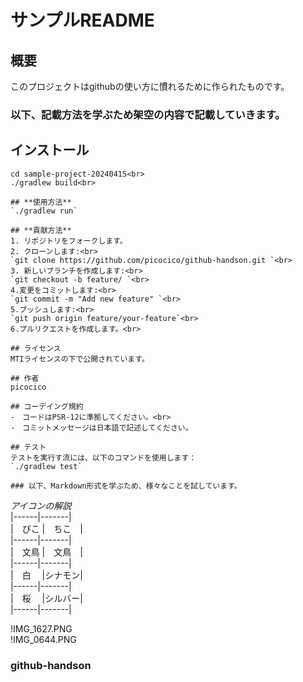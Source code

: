 # **サンプルREADME**

## **概要** <br>
このプロジェクトはgithubの使い方に慣れるために作られたものです。

### 以下、記載方法を学ぶため架空の内容で記載していきます。<br>

## **インストール**<br>
```Git clone https://github.com/picocico/github-handson.git<br>
cd sample-project-20240415<br>
./gradlew build<br>

## **使用方法**　
`./gradlew run`

## **貢献方法**
1. リポジトリをフォークします。
2. クローンします:<br>
`git clone https://github.com/picocico/github-handson.git `<br>
3. 新しいブランチを作成します:<br>
`git checkout -b feature/ `<br>
4.変更をコミットします:<br>
`git commit -m "Add new feature" `<br>
5.プッシュします:<br>
`git push origin feature/your-feature`<br>
6.プルリクエストを作成します。<br>

## ライセンス
MTIライセンスの下で公開されています。

## 作者
picocico

## コーデイング規約
-　コードはPSR-12に準拠してください。<br>
-　コミットメッセージは日本語で記述してください。

## テスト
テストを実行す流には、以下のコマンドを使用します：
`./gradlew test`

### 以下、Markdown形式を学ぶため、様々なことを試しています。

```
*アイコンの解説*<br>
|------|-------|<br>
|　ぴこ |　ちこ　|<br>
|------|-------|<br>
|　文鳥 |　文鳥　|<br>
|------|-------|<br>
|　白　 |シナモン|<br>
|------|-------|<br>
|　桜　 |シルバー|<br>
|------|-------|<br>

!IMG_1627.PNG<br>
!IMG_0644.PNG``` ```

### github-handson
